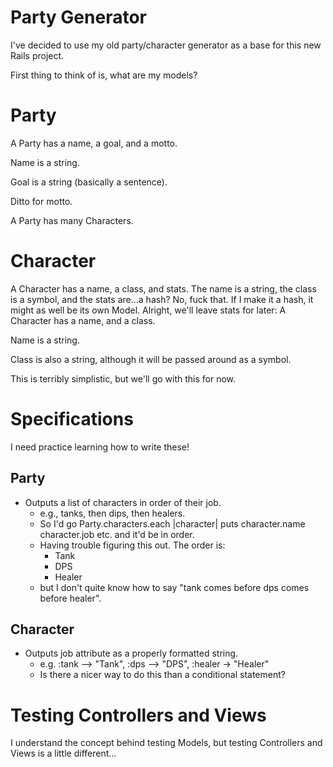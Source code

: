 # Party Generator

I've decided to use my old party/character generator as a base for this new Rails project.

First thing to think of is, what are my models?

# Party

A Party has a name, a goal, and a motto.

Name is a string.

Goal is a string (basically a sentence).

Ditto for motto.

A Party has many Characters.

# Character

A Character has a name, a class, and stats. The name is a string, the class is a symbol, and the stats are...a hash? No, fuck that. If I make it a hash, it might as well be its own Model. Alright, we'll leave stats for later: A Character has a name, and a class.

Name is a string.

Class is also a string, although it will be passed around as a symbol.

This is terribly simplistic, but we'll go with this for now.

# Specifications

I need practice learning how to write these!

## Party

* Outputs a list of characters in order of their job.
  * e.g., tanks, then dips, then healers.
  * So I'd go Party.characters.each |character| puts character.name character.job etc. and it'd be in order.
  * Having trouble figuring this out. The order is:
    * Tank
    * DPS
    * Healer
  * but I don't quite know how to say "tank comes before dps comes before healer".

## Character

* Outputs job attribute as a properly formatted string.
  * e.g. :tank --> "Tank", :dps --> "DPS", :healer -> "Healer"
  * Is there a nicer way to do this than a conditional statement?

# Testing Controllers and Views

I understand the concept behind testing Models, but testing Controllers and Views is a little different...